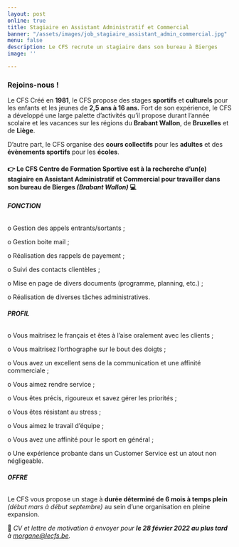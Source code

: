 ```yaml
---
layout: post
online: true
title: Stagiaire en Assistant Administratif et Commercial
banner: "/assets/images/job_stagiaire_assistant_admin_commercial.jpg"
menu: false
description: Le CFS recrute un stagiaire dans son bureau à Bierges
image: ''

---
```

### Rejoins-nous !

Le CFS Créé en **1981**, le CFS propose des stages **sportifs** et **culturels** pour les enfants et les jeunes de **2,5 ans à 16 ans.** Fort de son expérience, le CFS a développé une large palette d’activités qu’il propose durant l’année scolaire et les vacances sur les régions du **Brabant Wallon**, de **Bruxelles** et de **Liège**.

D’autre part, le CFS organise des **cours collectifs** pour les **adultes** et des **évènements sportifs** pour les **écoles**.

#### 👉 Le CFS Centre de Formation Sportive est à la recherche d’un(e) **stagiaire** en **Assistant Administratif et Commercial** pour travailler dans son bureau de **Bierges** _(Brabant Wallon)_ 💻

###### **FONCTION**

o Gestion des appels entrants/sortants ;

o Gestion boite mail ;

o Réalisation des rappels de payement ;

o Suivi des contacts clientèles ;

o Mise en page de divers documents (programme, planning, etc.) ;

o Réalisation de diverses tâches administratives.

###### **PROFIL**

o Vous maitrisez le français et êtes à l’aise oralement avec les clients ;

o Vous maitrisez l’orthographe sur le bout des doigts ;

o Vous avez un excellent sens de la communication et une affinité commerciale ;

o Vous aimez rendre service ;

o Vous êtes précis, rigoureux et savez gérer les priorités ;

o Vous êtes résistant au stress ;

o Vous aimez le travail d’équipe ;

o Vous avez une affinité pour le sport en général ;

o Une expérience probante dans un Customer Service est un atout non négligeable.

###### **OFFRE**

Le CFS vous propose un stage à **durée déterminé de 6 mois à temps plein** _(début mars à début septembre)_ au sein d’une organisation en pleine expansion.

📩 _CV et lettre de motivation à envoyer pour **le 28 février 2022 au plus tard** à_ [_morgane@lecfs.be_](mailto:morgane@lecfs.be)_._